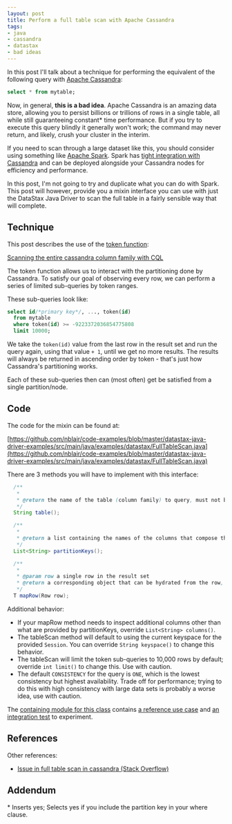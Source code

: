 ```yaml
---
layout: post
title: Perform a full table scan with Apache Cassandra
tags: 
- java
- cassandra
- datastax
- bad ideas
---
```


In this post I'll talk about a technique for performing the equivalent of the following query with [Apache Cassandra](http://cassandra.apache.org/):

```sql
select * from mytable;
```

Now, in general, **this is a bad idea**. Apache Cassandra is an amazing data store, allowing you to persist billions or trillions of rows in a single table, all while still guaranteeing constant* time performance. But if you try to execute this query blindly it generally won't work; the command may never return, and likely, crush your cluster in the interim.

If you need to scan through a large dataset like this, you should consider using something like [Apache Spark](http://spark.apache.org/). Spark has [tight integration with Cassandra](https://github.com/datastax/spark-cassandra-connector) and can be deployed alongside your Cassandra nodes for efficiency and performance.

In this post, I'm not going to try and duplicate what you can do with Spark. This post will however, provide you a mixin interface you can use with just the DataStax Java Driver to scan the full table in a fairly sensible way that will complete.

## Technique

This post describes the use of the [token function](https://docs.datastax.com/en/cql/3.1/cql/cql_using/paging_c.html):

[Scanning the entire cassandra column family with CQL](http://www.myhowto.org/bigdata/2013/11/04/scanning-the-entire-cassandra-column-family-with-cql/)

The token function allows us to interact with the partitioning done by Cassandra. To satisfy our goal of observing every row, we can perform a series of limited sub-queries by token ranges. 

These sub-queries look like:

```sql
select id/*primary key*/, ..., token(id) 
  from mytable 
  where token(id) >= -9223372036854775808
  limit 10000;
```

We take the `token(id)` value from the last row in the result set and run the query again, using that value `+ 1`, until we get no more results. 
The results will always be returned in ascending order by token - that's just how Cassandra's partitioning works. 

Each of these sub-queries then can (most often) get be satisfied from a single partition/node. 

## Code

The code for the mixin can be found at:

[https://github.com/nblair/code-examples/blob/master/datastax-java-driver-examples/src/main/java/examples/datastax/FullTableScan.java](https://github.com/nblair/code-examples/blob/master/datastax-java-driver-examples/src/main/java/examples/datastax/FullTableScan.java)

There are 3 methods you will have to implement with this interface:

```java
  /**
   *
   * @return the name of the table (column family) to query, must not be null
   */
  String table();

  /**
   *
   * @return a list containing the names of the columns that compose the partition key; must not be empty
   */
  List<String> partitionKeys();

  /**
   *
   * @param row a single row in the result set
   * @return a corresponding object that can be hydrated from the row, must not be null
   */
  T mapRow(Row row);
```

Additional behavior:

* If your mapRow method needs to inspect additional columns other than what are provided by partitionKeys, override `List<String> columns()`.
* The tableScan method will default to using the current keyspace for the provided `Session`. You can override `String keyspace()` to change this behavior.
* The tableScan will limit the token sub-queries to 10,000 rows by default; override `int limit()` to change this. Use with caution.
* The default `CONSISTENCY` for the query is `ONE`, which is the lowest consistency but highest availability. Trade off for performance; trying to do this with high consistency with large data sets is probably a worse idea, use with caution.

The [containing module for this class](https://github.com/nblair/code-examples/tree/master/datastax-java-driver-examples) contains [a reference use case](https://github.com/nblair/code-examples/blob/master/datastax-java-driver-examples/src/main/java/examples/datastax/DataStaxVideoDao.java) and [an integration test](https://github.com/nblair/code-examples/blob/master/datastax-java-driver-examples/src/integrationTest/java/examples/datastax/DataStaxVideoDaoIntegrationTest.java) to experiment. 

## References

Other references:

* [Issue in full table scan in cassandra (Stack Overflow)](http://stackoverflow.com/questions/29836965/issue-in-full-table-scan-in-cassandra)

## Addendum

\* Inserts yes; Selects yes if you include the partition key in your where clause.